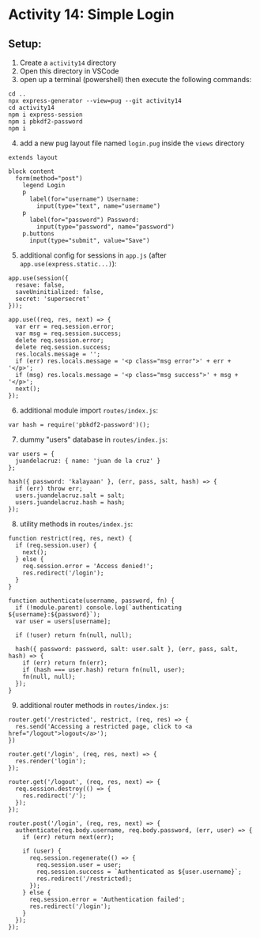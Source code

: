 # Activity 14: Simple Login

## Setup:
1. Create a `activity14` directory
2. Open this directory in VSCode
3. open up a terminal (powershell) then execute the following commands:
```
cd ..
npx express-generator --view=pug --git activity14
cd activity14
npm i express-session
npm i pbkdf2-password
npm i
```
4. add a new pug layout file named `login.pug` inside the `views` directory
```
extends layout

block content
  form(method="post")
    legend Login
    p
      label(for="username") Username:
        input(type="text", name="username")
    p
      label(for="password") Password:
        input(type="password", name="password")
    p.buttons
      input(type="submit", value="Save")
```
5. additional config for sessions in `app.js` (after `app.use(express.static...)`):
```
app.use(session({
  resave: false,
  saveUninitialized: false,
  secret: 'supersecret'
}));

app.use((req, res, next) => {
  var err = req.session.error;
  var msg = req.session.success;
  delete req.session.error;
  delete req.session.success;
  res.locals.message = '';
  if (err) res.locals.message = '<p class="msg error">' + err + '</p>';
  if (msg) res.locals.message = '<p class="msg success">' + msg + '</p>';
  next();
});
```
6. additional module import `routes/index.js`:
```
var hash = require('pbkdf2-password')();
```

7. dummy "users" database in `routes/index.js`:
```
var users = {
  juandelacruz: { name: 'juan de la cruz' }
};

hash({ password: 'kalayaan' }, (err, pass, salt, hash) => {
  if (err) throw err;
  users.juandelacruz.salt = salt;
  users.juandelacruz.hash = hash;
});
```

8. utility methods in `routes/index.js`:
```
function restrict(req, res, next) {
  if (req.session.user) {
    next();
  } else {
    req.session.error = 'Access denied!';
    res.redirect('/login');
  }
}

function authenticate(username, password, fn) {
  if (!module.parent) console.log(`authenticating ${username}:${password}`);
  var user = users[username];

  if (!user) return fn(null, null);

  hash({ password: password, salt: user.salt }, (err, pass, salt, hash) => {
    if (err) return fn(err);
    if (hash === user.hash) return fn(null, user);
    fn(null, null);
  });
}
```

9. additional router methods in `routes/index.js`:
```
router.get('/restricted', restrict, (req, res) => {
  res.send('Accessing a restricted page, click to <a href="/logout">logout</a>');
})

router.get('/login', (req, res, next) => {
  res.render('login');
});

router.get('/logout', (req, res, next) => {
  req.session.destroy(() => {
    res.redirect('/');
  });
});

router.post('/login', (req, res, next) => {
  authenticate(req.body.username, req.body.password, (err, user) => {
    if (err) return next(err);

    if (user) {
      req.session.regenerate(() => {
        req.session.user = user;
        req.session.success = `Authenticated as ${user.username}`;
        res.redirect('/restricted);
      });
    } else {
      req.session.error = 'Authentication failed';
      res.redirect('/login');
    }
  });
});
```
